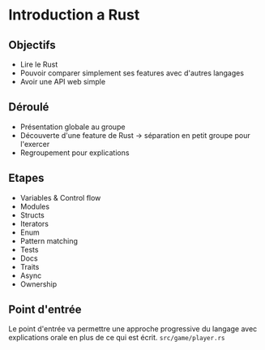 # Introduction a Rust

## Objectifs

- Lire le Rust
- Pouvoir comparer simplement ses features avec d'autres langages
- Avoir une API web simple

## Déroulé

- Présentation globale au groupe
- Découverte d'une feature de Rust -> séparation en petit groupe pour l'exercer
- Regroupement pour explications

## Etapes

- Variables & Control flow
- Modules
- Structs
- Iterators
- Enum
- Pattern matching
- Tests
- Docs
- Traits
- Async
- Ownership

## Point d'entrée

Le point d'entrée va permettre une approche progressive du langage avec explications orale en plus de ce qui est écrit.
`src/game/player.rs`
